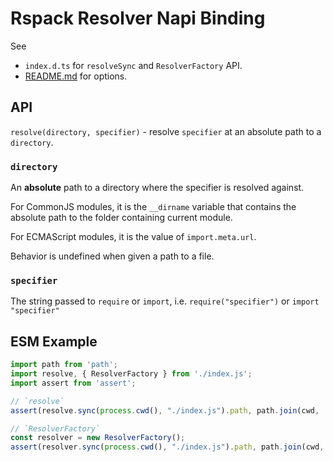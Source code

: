 # Rspack Resolver Napi Binding

See

* `index.d.ts` for `resolveSync` and `ResolverFactory` API.
* [README.md](https://github.com/web-infra-dev/rspack-resolver?tab=readme-ov-file#rspack-resolver) for options.

## API

`resolve(directory, specifier)` - resolve `specifier` at an absolute path to a `directory`.

### `directory`

An **absolute** path to a directory where the specifier is resolved against.

For CommonJS modules, it is the `__dirname` variable that contains the absolute path to the folder containing current module.

For ECMAScript modules, it is the value of `import.meta.url`.

Behavior is undefined when given a path to a file.

### `specifier`

The string passed to `require` or `import`, i.e. `require("specifier")` or `import "specifier"`

## ESM Example

```javascript
import path from 'path';
import resolve, { ResolverFactory } from './index.js';
import assert from 'assert';

// `resolve`
assert(resolve.sync(process.cwd(), "./index.js").path, path.join(cwd, 'index.js'));

// `ResolverFactory`
const resolver = new ResolverFactory();
assert(resolver.sync(process.cwd(), "./index.js").path, path.join(cwd, 'index.js'));
```
